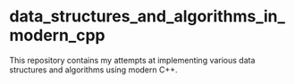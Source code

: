 # data_structures_and_algorithms_in_modern_cpp

This repository contains my attempts at implementing various data structures and algorithms using modern C++.  
